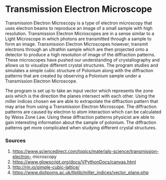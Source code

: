 # Transmission Electron Microscope 
Transmission Electron Microscopy is a type of electron microscopy that uses electron beams to reproduce an image of a small sample with high resolution. Transmission Electron Microscopes are in a sense similar to a Light Microscope in which photons are transmitted through a sample to form an image. Transmission Electron Microscopes however, transmit electrons through an ultrathin sample which are then projected onto a detector to produce a high resolution of image of the diffraction patterns. These microscopes have pushed our understanding of crystallography and allows us to visualize different crystal structures. The program studies and simulates a simple cubic structure of Polonium along with the diffraction patterns that are created by observing a Polonium sample under a Transmission Electron Microscope.

The program is set up to take an input vector which represents the zone axis which is the direction the planes intersect with each other. Using the miller indices chosen we are able to extrapolate the diffraction pattern that may arise from using a Transmission Electron Microscope. The diffraction patterns are caused by electron to atom interaction which can be calculated by Weiss Zone Law. Using these diffraction patterns physicist are able to gain interesting information about the sample of polonium. The diffraction patterns get more complicated when studying different crystal structures.


### Sources
1. https://www.sciencedirect.com/topics/materials-science/transmission-electron- microscopy
2. https://www.glowscript.org/docs/VPythonDocs/canvas.html
3. http://rin.io/simple-cubic-lattice/
4. https://www.doitpoms.ac.uk/tlplib/miller_indices/vector_plane.php
